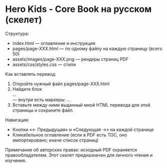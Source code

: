Hero Kids - Core Book на русском (скелет)
=========================================

Структура:
- index.html — оглавление и инструкция
- pages/page-XXX.html — по одному файлу на каждую страницу (всего 50)
- assets/images/page-XXX.png — рендеры страниц PDF
- assets/css/styles.css — стили

Как вставлять перевод:
1) Откройте нужный файл pages/page-XXX.html
2) Найдите блок <article id="translated"> … </article> — внутри есть маркеры:
   <!-- TRANSLATION_START --> … <!-- TRANSLATION_END -->
3) Вставьте между ними выданный мной HTML перевода для этой страницы и сохраните файл.

Навигация:
- Кнопки «← Предыдущая» и «Следующая →» на каждой странице
- Кликабельное оглавление (если в PDF есть TOC, оно импортировано; иначе список страниц)

Примечание об авторских правах: исходный PDF охраняется правообладателем. Этот скелет предназначен для личного чтения и изучения.
